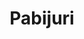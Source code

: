 ---
title: "Pabijuri"
title_bn: "পবিজুড়ি গাং"
description: "Pabijuri gang starts from the Maguri bil and ends at the Baoyar bil."
---